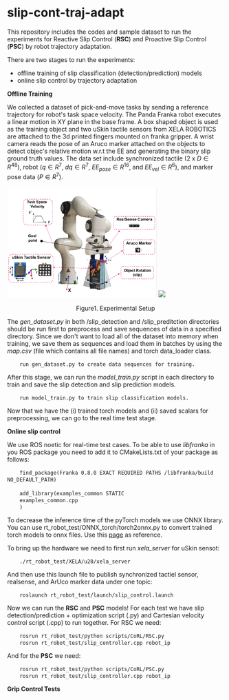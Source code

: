# slip-cont-traj-adapt


This repository includes the codes and sample dataset to run the experiments for Reactive Slip Control (**RSC**) and Proactive Slip Control (**PSC**) by robot trajectory adaptation.

There are two stages to run the experiments:
* offline training of slip classification (detection/prediction) models
* online slip control by trajectory adaptation


**Offline Training**

We collected a dataset of pick-and-move tasks by sending a reference trajectory for robot's task space velocity. The Panda Franka robot executes a linear motion in XY plane in the base frame. A box shaped object is used as the training object and two uSkin tactile sensors from XELA ROBOTICS are attached to the 3d printed fingers mounted on franka gripper. A wrist camera reads the pose of an Aruco marker attached on the objects to detect objec's relative motion w.r.t the EE and generating the binary slip ground truth values. The data set include synchronized tactile (2 x $D \in R^{48}$), robot ($q \in R^7$, $dq \in R^7$, $EE_{pose} \in R^{16}$, and $EE_{vel} \in R^6$), and marker pose data ($P \in R^7$).

<p align="left">
  <img src="photos/setup.png" width="348" />
  <img src="photos/taskgif.gif" width="300" />    
  <center>Figure1. Experimental Setup</center>
</p>

The *gen_dataset.py* in both /slip_detection and /slip_preditction directories should be run first to preprocess and save sequences of data in a specified directory. Since we don't want to load all of the dataset into memory when training, we save them as sequences and load them in batches by using the *map.csv* (file which contains all file names) and torch data_loader class.


        run gen_dataset.py to create data sequences for training.

After this stage, we can run the *model_train.py* script in each directory to train and save the slip detection and slip prediction models.

        run model_train.py to train slip classification models.


Now that we have the (i) trained torch models and (ii) saved scalars for preprocessing, we can go to the real time test stage.

**Online slip control**

We use ROS noetic for real-time test cases. To be able to use *libfranka* in you ROS package you need to add it to CMakeLists.txt of your package as follows:

        find_package(Franka 0.8.0 EXACT REQUIRED PATHS /libfranka/build NO_DEFAULT_PATH)

        add_library(examples_common STATIC
        examples_common.cpp
        )

To decrease the inference time of the pyTorch models we use ONNX library. You can use rt_robot_test/ONNX_torch/torch2onnx.py to convert trained torch models to onnx files. Use this [page](https://pytorch.org/tutorials/advanced/super_resolution_with_onnxruntime.html) as reference.

To bring up the hardware we need to first run *xela_server* for uSkin sensot:

        ./rt_robot_test/XELA/u20/xela_server

And then use this launch file to publish synchronized tactiel sensor, realsense, and ArUco marker data under one topic:

        roslaunch rt_robot_test/launch/slip_control.launch

Now we can run the **RSC** and **PSC** models! For each test we have slip detection/prediction + optimization script (.py) and Cartesian velocity control script (.cpp) to run together. For RSC we need:

        rosrun rt_robot_test/python scripts/CoRL/RSC.py
        rosrun rt_robot_test/slip_controller.cpp robot_ip

And for the **PSC** we need:

        rosrun rt_robot_test/python scripts/CoRL/PSC.py
        rosrun rt_robot_test/slip_controller.cpp robot_ip



**Grip Control Tests**

